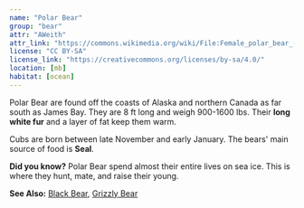 ```yaml
---
name: "Polar Bear"
group: "bear"
attr: "AWeith"
attr_link: "https://commons.wikimedia.org/wiki/File:Female_polar_bear_(Ursus_maritimus)_with_cub,_Svalbard.jpg"
license: "CC BY-SA"
license_link: "https://creativecommons.org/licenses/by-sa/4.0/"
location: [mb]
habitat: [ocean]
---
```

Polar Bear are found off the coasts of Alaska and northern Canada as far south as James Bay. They are 8 ft long and weigh 900-1600 lbs. Their **long white fur** and a layer of fat keep them warm.

Cubs are born between late November and early January. The bears' main source of food is __Seal__.

**Did you know?** Polar Bear spend almost their entire lives on sea ice. This is where they hunt, mate, and raise their young.

<!-- generated, do not edit -->
**See Also:**
[Black Bear](/animals/blabear),
[Grizzly Bear](/animals/grizzly)
